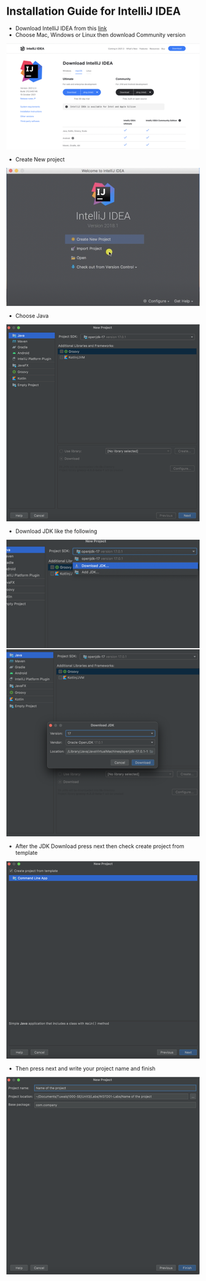# Installation Guide for IntelliJ IDEA

* Download IntelliJ IDEA from this [link](https://www.jetbrains.com/idea/download/#section=mac)
* Choose Mac, Windows or Linux then download Community version

![step1](step1.png)

* Create New project 

![step2](step2.png)

* Choose Java 

![step3](step3.png)

* Download JDK like the following

 ![jdk](jdk.png)
 ![step4](step4.png)

 * After the JDK Download press next then check create project from template 

 ![step5](step5.png)

 * Then press next and write your project name and finish 

 ![step6](step6.png)


